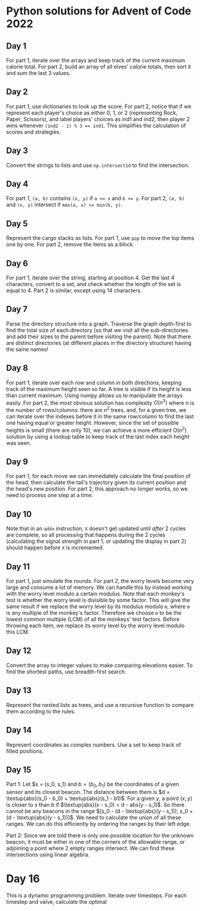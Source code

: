 # Python solutions for Advent of Code 2022

## Day 1
For part 1, iterate over the arrays and keep track of the current maximum calorie total. For part 2, build an array
of all elves' calorie totals, then sort it and sum the last 3 values.

## Day 2
For part 1, use dictionaries to look up the score. For part 2, notice that if we represent each player's choice as
either 0, 1, or 2 (representing Rock, Paper, Scissors), and label players' choices as ind1 and ind2, then player 2 wins
whenever `(ind2 - 1) % 3 == ind1`. This simplifies the calculation of scores and strategies.

## Day 3
Convert the strings to lists and use `np.intersect1d` to find the intersection.

## Day 4
For part 1, `(a, b)` contains `(x, y)` if `a <= x` and `b >= y`. For part 2, 
`(a, b)` and `(x, y)` intersect if `max(a, x) <= min(b, y)`.

## Day 5
Represent the cargo stacks as lists. For part 1, use `pop` to move the top items one by one. For part 2, 
remove the items as a block.

## Day 6
For part 1, iterate over the string, starting at position 4. Get the last 4 characters, convert to a set, and check
whether the length of the set is equal to 4. Part 2 is similar, except using 14 characters.

## Day 7
Parse the directory structure into a graph. Traverse the graph depth-first to find the total size of each directory (so that
we visit all the sub-directories and add their sizes to the parent before visiting the parent). 
Note that there are distinct directories (at different places in the directory structure) having the same names!

## Day 8
For part 1, iterate over each row and column in both directions, keeping track of the maximum height seen so far. A 
tree is visible if its height is less than current maximum. Using numpy allows us to manipulate the arrays easily.
For part 2, the most obvious solution has complexity $O(n^3)$ where
$n$ is the number of rows/columns: there are $n^2$ trees, and, for a given tree, we can iterate over the indexes before 
it in the same row/column to find the 
last one having equal or greater height. However, since the set of possible heights is small (there are only 10), we can 
achieve a more efficient $O(n^2)$ solution by using a lookup table to keep track of the last index each height was seen.

## Day 9
For part 1, for each move we can immediately calculate the final position of the head, then calculate the tail's 
trajectory given its current position and the head's new position. For part 2, this approach no longer works, so we need 
to process one step at a time.

## Day 10
Note that in an `addx` instruction, `X` doesn't get updated until _after_ 2 cycles
are complete, so all processing that happens during the 2 cycles (calculating the signal strength in part 1, or 
updating the display in part 2) should happen before `X` is incremented.

## Day 11
For part 1, just simulate the rounds. For part 2, the worry levels become very large and consume a lot of memory. 
We can handle this by instead working with the worry level modulo a certain modulus. 
Note that each monkey's test is whether the worry level is divisible 
by some factor. This will give the same result if we replace the worry level by its modulus modulo `m`, where `m` is 
any multiple of the monkey's factor. Therefore we choose `m` to be the lowest common multiple (LCM) of all the monkeys' 
test factors. Before throwing each item, we replace its worry level by the worry level modulo this LCM.

## Day 12
Convert the array to integer values to make comparing elevations easier. To find the shortest paths, use breadth-first
search.

## Day 13
Represent the nested lists as trees, and use a recursive function to compare them according to the rules.

## Day 14
Represent coordinates as complex numbers. Use a set to keep track of filled positions.

## Day 15
Part 1: Let $s = (s_0, s_1) and $b = (b_0, b_1)$ be the coordinates of a given sensor and its closest beacon. The distance 
between them is $d = \textup{abs}(s_0 - b_0) + \textup{abs}(s_1 - b1)$. For a given $y$, a point
$(x, y)$ is closer to $s$ than $b$ if $\textup{abs}(x - s_0) < d - abs(y - s_1)$. So there cannot be any beacons 
in the range $[s_0 - (d - \textup{abs}(y - s_1)), s_0 + (d - \textup{abs}(y - s_1))]$. We need to calculate
the union of all these ranges. We can do this efficiently by ordering the ranges by their left edge.

Part 2: Since we are told there is only one possible location for the unknown beacon, it must be either in one
of the corners of the allowable range, or adjoining a point where 2 empty ranges intersect. We can find these 
intersections using linear algebra.

# Day 16
This is a dynamic programming problem. Iterate over timesteps. For each timestep and valve, calculate the optimal 
